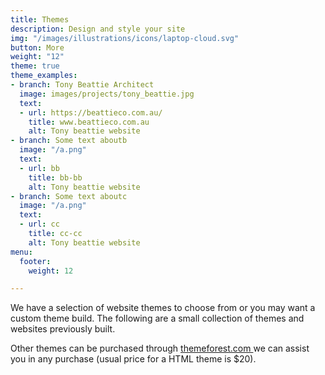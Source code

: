 ```yaml
---
title: Themes
description: Design and style your site
img: "/images/illustrations/icons/laptop-cloud.svg"
button: More
weight: "12"
theme: true
theme_examples:
- branch: Tony Beattie Architect
  image: images/projects/tony_beattie.jpg
  text:
  - url: https://beattieco.com.au/
    title: www.beattieco.com.au
    alt: Tony beattie website
- branch: Some text aboutb
  image: "/a.png"
  text:
  - url: bb
    title: bb-bb
    alt: Tony beattie website
- branch: Some text aboutc
  image: "/a.png"
  text:
  - url: cc
    title: cc-cc
    alt: Tony beattie website
menu:
  footer:
    weight: 12

---
```

We have a selection of website themes to choose from or you may want a custom theme build. The following are a small collection of themes and websites previously built.

Other themes can be purchased through [themeforest.com ](https://themeforest.net/category/site-templates) we can assist you in any purchase (usual price for a HTML theme is $20).